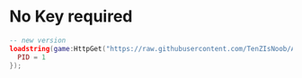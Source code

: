 # No Key required
```lua
-- new version
loadstring(game:HttpGet("https://raw.githubusercontent.com/TenZIsNoob/AlphaBin/refs/heads/main/target/secure_version.luau"))({
  PID = 1
});
```
